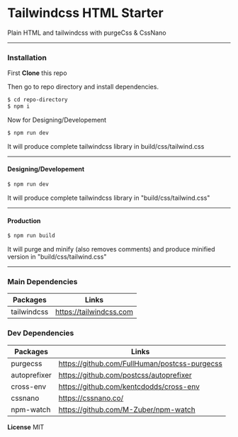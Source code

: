 # Tailwindcss HTML Starter

Plain HTML and tailwindcss with purgeCss & CssNano

---

### Installation

First **Clone** this repo

Then go to repo directory and install dependencies.

```sh
$ cd repo-directory
$ npm i
```

Now for Designing/Developement

```sh
$ npm run dev
```

It will produce complete tailwindcss library in build/css/tailwind.css

---

#### Designing/Developement

```sh
$ npm run dev
```

It will produce complete tailwindcss library in "build/css/tailwind.css"

---

#### Production

```sh
$ npm run build
```

It will purge and minify (also removes comments) and produce minified version in "build/css/tailwind.css"

---

### Main Dependencies

| Packages    | Links                   |
| ----------- | ----------------------- |
| tailwindcss | https://tailwindcss.com |

### Dev Dependencies

| Packages     | Links                                         |
| ------------ | --------------------------------------------- |
| purgecss     | https://github.com/FullHuman/postcss-purgecss |
| autoprefixer | https://github.com/postcss/autoprefixer       |
| cross-env    | https://github.com/kentcdodds/cross-env       |
| cssnano      | https://cssnano.co/                           |
| npm-watch    | https://github.com/M-Zuber/npm-watch          |

**License** MIT
